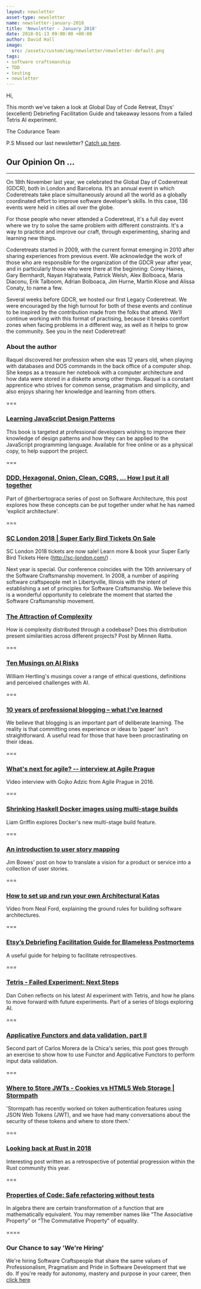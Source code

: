 ```yaml
---
layout: newsletter
asset-type: newsletter
name: newsletter-january-2018
title: 'Newsletter - January 2018'
date: 2018-01-13 09:00:00 +00:00
author: David Hall
image:
  src: /assets/custom/img/newsletter/newsletter-default.png
tags:
- software craftsmanship
- TDD
- testing
- newsletter
---
```


Hi,

This month we've taken a look at Global Day of Code Retreat, Etsys' (excellent) Debriefing Facilitation Guide and takeaway lessons from a failed Tetris AI experiment.

The Codurance Team

P.S Missed our last newsletter? [Catch up here](https://codurance.com/newsletters/2017-12-11-newsletter/).


## Our Opinion On ...
------------------------------------------------------------
On 18th November last year, we celebrated the Global Day of Coderetreat (GDCR), both in London and Barcelona. It’s an annual event in which Coderetreats take place simultaneously around all the world as a globally coordinated effort to improve software developer’s skills. In this case, 136 events were held in cities all over the globe.

For those people who never attended a Coderetreat, it's a full day event where we try to solve the same problem with different constraints. It's a way to practice and improve our craft, through experimenting, sharing and learning new things.

Coderetreats started in 2009, with the current format emerging in 2010 after sharing experiences from previous event. We acknowledge the work of those who are responsible for the organization of the GDCR year after year, and in particularly those who were there at the beginning: Corey Haines, Gary Bernhardt, Nayan Hajratwala, Patrick Welsh, Alex Bolboaca, Maria Diaconu, Erik Talboom, Adrian Bolboaca, Jim Hurne, Martin Klose and Alissa Conaty, to name a few.

Several weeks before GDCR, we hosted our first Legacy Coderetreat. We were encouraged by the high turnout for both of these events and continue to be inspired by the contribution made from the folks that attend. We’ll continue working with this format of practising, because it breaks comfort zones when facing problems in a different way, as well as it helps to grow the community. See you in the next Coderetreat!

### About the author
Raquel discovered her profession when she was 12 years old, when playing with databases and DOS commands in the back office of a computer shop. She keeps as a treasure her notebook with a computer architecture and how data were stored in a diskette among other things. Raquel is a constant apprentice who strives for common sense, pragmatism and simplicity, and also enjoys sharing her knowledge and learning from others.

===

### [Learning JavaScript Design Patterns](https://addyosmani.com/resources/essentialjsdesignpatterns/book/)
This book is targeted at professional developers wishing to improve their knowledge of design patterns and how they can be applied to the JavaScript programming language. Available for free online or as a physical copy, to help support the project.

===

### [DDD, Hexagonal, Onion, Clean, CQRS, … How I put it all together](https://herbertograca.com/2017/11/16/explicit-architecture-01-ddd-hexagonal-onion-clean-cqrs-how-i-put-it-all-together/)
Part of @herbertograca series of post on Software Architecture, this post explores how these concepts can be put together under what he has named 'explicit architecture'.

===

### [SC London 2018 | Super Early Bird Tickets On Sale](http://sc-london.com/)
SC London 2018 tickets are now sale! Learn more & book your Super Early Bird Tickets Here (http://sc-london.com/) .

Next year is special. Our conference coincides with the 10th anniversary of the Software Craftsmanship movement. In 2008, a number of aspiring software craftspeople met in Libertyville, Illinois with the intent of establishing a set of principles for Software Craftsmanship. We believe this is a wonderful opportunity to celebrate the moment that started the Software Craftsmanship movement.


### [The Attraction of Complexity](https://minnenratta.wordpress.com/2017/12/10/the-attraction-of-complexity/amp/)
How is complexity distributed through a codebase? Does this distribution present similarities across different projects? Post by Minnen Ratta.

===

### [Ten Musings on AI Risks](http://www.williamhertling.com/2017/04/ten-musings-ai-risks/)
William Hertling's musings cover a range of ethical questions, definitions and perceived challenges with AI.

===

### [10 years of professional blogging – what I’ve learned](http://andrewchen.co/professional-blogging/)
We believe that blogging is an important part of deliberate learning. The reality is that committing ones experience or ideas to 'paper' isn't straightforward. A useful read for those that have been procrastinating on their ideas.

===

### [What's next for agile? -- interview at Agile Prague](https://gojko.net/2016/09/18/whats-next-agile/)
Video interview with Gojko Adzic from Agile Prague in 2016.

===

### [Shrinking Haskell Docker images using multi-stage builds](https://codurance.com/2017/12/21/docker-multistage-haskell/)
Liam Griffin explores Docker's new multi-stage build feature.

===

### [An introduction to user story mapping](https://manifesto.co.uk/user-story-mapping/)
Jim Bowes' post on how to translate a vision for a product or service into a collection of user stories.

===

### [How to set up and run your own Architectural Katas](https://www.oreilly.com/ideas/how-to-set-up-and-run-your-own-architectural-katas)
Video from Neal Ford, explaining the ground rules for building software architectures.

===

### [Etsy’s Debriefing Facilitation Guide for Blameless Postmortems](https://codeascraft.com/2016/11/17/debriefing-facilitation-guide/)
A useful guide for helping to facilitate retrospectives.

===

### [Tetris - Failed Experiment: Next Steps](https://codurance.com/2018/01/05/tetris-failed-experiment-next-steps/)
Dan Cohen reflects on his latest AI experiment with Tetris, and how he plans to move forward with future experiments. Part of a series of blogs exploring AI.

===

### [Applicative Functors and data validation, part II](https://codurance.com/2018/01/11/applicatives-validation/)
Second part of Carlos Morera de la Chica's series, this post goes through an exercise to show how to use Functor and Applicative Functors to perform input data validation.

===

### [Where to Store JWTs - Cookies vs HTML5 Web Storage | Stormpath](https://stormpath.com/blog/where-to-store-your-jwts-cookies-vs-html5-web-storage)
'Stormpath has recently worked on token authentication features using JSON Web Tokens (JWT), and we have had many conversations about the security of these tokens and where to store them.'

===

### [Looking back at Rust in 2018](http://words.steveklabnik.com/looking-back-at-rust-in-2018)
Interesting post written as a retrospective of potential progression within the Rust community this year.

===

### [Properties of Code: Safe refactoring without tests](https://medium.com/@mcarlson_sb/properties-of-code-safe-refactoring-without-tests-8f7aa1b9d22d)
In algebra there are certain transformation of a function that are mathematically equivalent. You may remember names like “The Associative Property” or “The Commutative Property” of equality.

====

### Our Chance to say 'We're Hiring'
We're hiring Software Craftspeople that share the same values of Professionalism, Pragmatism and Pride in Software Development that we do. If you're ready for autonomy, mastery and purpose in your career, then [click here](https://codurance.com/careers/)
